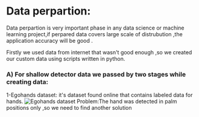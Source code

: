 # Data perpartion:
Data perpartion is very important phase in any data science or machine learning project,if perpared data covers large scale of distrubution ,the application accuracy will be good .
 
Firstly we used data from internet that wasn't good enough ,so we created our custom data using scripts written in python.
 
### A) For shallow detector data we passed by two stages while creating data:
1-Egohands dataset:
it's dataset found online that contains labeled data for hands.
![Egohands dataset](https://drive.google.com/drive/folders/15ThbLAAvskzVJcMwJAPtqyML0_Fh9mgd)
Problem:The hand was detected in palm positions only ,so we need to find another solution
